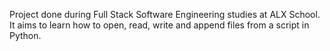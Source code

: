 Project done during Full Stack Software Engineering studies at ALX School. It aims to learn how to open, read, write and append files from a script in Python.
